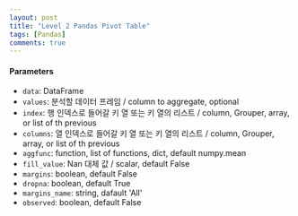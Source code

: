```yaml
---
layout: post
title: "Level 2 Pandas Pivot Table"
tags: [Pandas]
comments: true
---
```


#### Parameters

- `data`: DataFrame
- `values`: 분석할 데이터 프레임 / column to aggregate, optional
- `index`: 행 인덱스로 들어갈 키 열 또는 키 열의 리스트 / column, Grouper, array, or list of th previous
- `columns`: 열 인덱스로 들어갈 키 열 또는 키 열의 리스트 / column, Grouper, array, or list of th previous
- `aggfunc`: function, list of functions, dict, default numpy.mean
- `fill_value`: Nan 대체 값 / scalar, default False
- `margins`: boolean, default False
- `dropna`: boolean, default True
- `margins_name`: string, dafault 'All'
- `observed`: boolean, default False